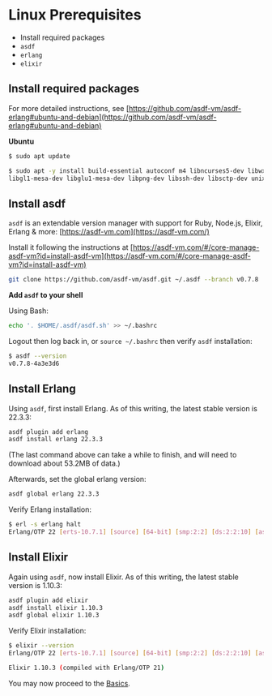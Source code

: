 Linux Prerequisites
===

- Install required packages
- `asdf`
- `erlang`
- `elixir`

## Install required packages

For more detailed instructions, see [https://github.com/asdf-vm/asdf-erlang#ubuntu-and-debian](https://github.com/asdf-vm/asdf-erlang#ubuntu-and-debian)

**Ubuntu**

```sh
$ sudo apt update
```

```sh
$ sudo apt -y install build-essential autoconf m4 libncurses5-dev libwxgtk3.0-dev \
libgl1-mesa-dev libglu1-mesa-dev libpng-dev libssh-dev libsctp-dev unixodbc-dev xsltproc xmllint fop
```

## Install asdf

`asdf` is an extendable version manager with support for Ruby, Node.js, Elixir, Erlang & more: [https://asdf-vm.com](https://asdf-vm.com/)

Install it following the instructions at [https://asdf-vm.com/#/core-manage-asdf-vm?id=install-asdf-vm](https://asdf-vm.com/#/core-manage-asdf-vm?id=install-asdf-vm)

```sh
git clone https://github.com/asdf-vm/asdf.git ~/.asdf --branch v0.7.8
```

**Add `asdf` to your shell**

Using Bash:

```sh
echo '. $HOME/.asdf/asdf.sh' >> ~/.bashrc
```

Logout then log back in, or `source ~/.bashrc` then verify `asdf` installation:

```sh
$ asdf --version
v0.7.8-4a3e3d6
```

## Install Erlang

Using `asdf`, first install Erlang. As of this writing, the latest stable version is 22.3.3:

```sh
asdf plugin add erlang
asdf install erlang 22.3.3
```

(The last command above can take a while to finish, and will need to download about 53.2MB of data.)

Afterwards, set the global erlang version:

```sh
asdf global erlang 22.3.3
```

Verify Erlang installation:

```sh
$ erl -s erlang halt
Erlang/OTP 22 [erts-10.7.1] [source] [64-bit] [smp:2:2] [ds:2:2:10] [async-threads:1] [hipe]
```

## Install Elixir

Again using `asdf`, now install Elixir. As of this writing, the latest stable version is 1.10.3:

```sh
asdf plugin add elixir
asdf install elixir 1.10.3
asdf global elixir 1.10.3
```

Verify Elixir installation:

```sh
$ elixir --version
Erlang/OTP 22 [erts-10.7.1] [source] [64-bit] [smp:2:2] [ds:2:2:10] [async-threads:1] [hipe]

Elixir 1.10.3 (compiled with Erlang/OTP 21)
```

You may now proceed to the [Basics](../1-basics/tools.md).
